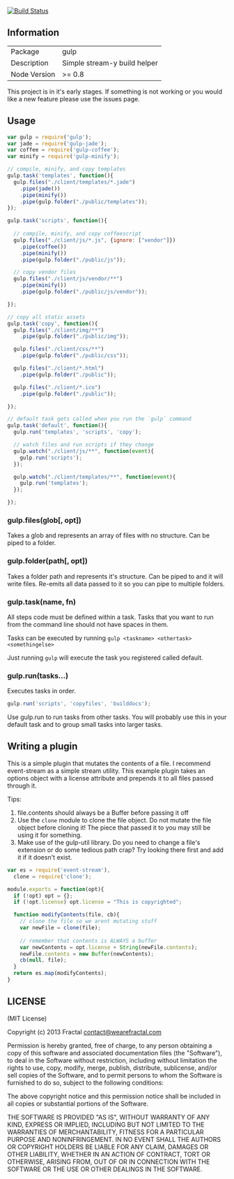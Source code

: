 [![Build Status](https://travis-ci.org/wearefractal/gulp.png?branch=master)](https://travis-ci.org/wearefractal/gulp)

## Information

<table>
<tr> 
<td>Package</td><td>gulp</td>
</tr>
<tr>
<td>Description</td>
<td>Simple stream-y build helper</td>
</tr>
<tr>
<td>Node Version</td>
<td>>= 0.8</td>
</tr>
</table>

This project is in it's early stages. If something is not working or you would like a new feature please use the issues page.

## Usage

```javascript
var gulp = require('gulp');
var jade = require('gulp-jade');
var coffee = require('gulp-coffee');
var minify = require('gulp-minify');

// compile, minify, and copy templates
gulp.task('templates', function(){
  gulp.files("./client/templates/*.jade")
    .pipe(jade())
    .pipe(minify())
    .pipe(gulp.folder("./public/templates"));
});

gulp.task('scripts', function(){
  
  // compile, minify, and copy coffeescript
  gulp.files("./client/js/*.js", {ignore: ["vendor"]})
    .pipe(coffee())
    .pipe(minify())
    .pipe(gulp.folder("./public/js"));

  // copy vendor files
  gulp.files("./client/js/vendor/**")
    .pipe(minify())
    .pipe(gulp.folder("./public/js/vendor"));

});

// copy all static assets
gulp.task('copy', function(){
  gulp.files("./client/img/**")
    .pipe(gulp.folder("./public/img"));

  gulp.files("./client/css/**")
    .pipe(gulp.folder("./public/css"));

  gulp.files("./client/*.html")
    .pipe(gulp.folder("./public"));

  gulp.files("./client/*.ico")
    .pipe(gulp.folder("./public"));

});

// default task gets called when you run the `gulp` command
gulp.task('default', function(){
  gulp.run('templates', 'scripts', 'copy');

  // watch files and run scripts if they change
  gulp.watch("./client/js/**", function(event){
    gulp.run('scripts');
  });

  gulp.watch("./client/templates/**", function(event){
    gulp.run('templates');
  });

});
```

### gulp.files(glob[, opt])

Takes a glob and represents an array of files with no structure. Can be piped to a folder.

### gulp.folder(path[, opt])

Takes a folder path and represents it's structure. Can be piped to and it will write files. Re-emits all data passed to it so you can pipe to multiple folders.

### gulp.task(name, fn)

All steps code must be defined within a task. Tasks that you want to run from the command line should not have spaces in them.

Tasks can be executed by running `gulp <taskname> <othertask> <somethingelse>`

Just running `gulp` will execute the task you registered called default.


### gulp.run(tasks...)

Executes tasks in order.

```javascript
gulp.run('scripts', 'copyfiles', 'builddocs');
```

Use gulp.run to run tasks from other tasks. You will probably use this in your default task and to group small tasks into larger tasks.

## Writing a plugin

This is a simple plugin that mutates the contents of a file. I recommend event-stream as a simple stream utility. This example plugin takes an options object with a license attribute and prepends it to all files passed through it.

Tips:

1. file.contents should always be a Buffer before passing it off
2. Use the `clone` module to clone the file object. Do not mutate the file object before cloning it! The piece that passed it to you may still be using it for something.
3. Make use of the gulp-util library. Do you need to change a file's extension or do some tedious path crap? Try looking there first and add it if it doesn't exist.

```javascript
var es = require('event-stream'),
  clone = require('clone');

module.exports = function(opt){
  if (!opt) opt = {};
  if (!opt.license) opt.license = "This is copyrighted";

  function modifyContents(file, cb){
    // clone the file so we arent mutating stuff
    var newFile = clone(file);
    
    // remember that contents is ALWAYS a buffer
    var newContents = opt.license + String(newFile.contents);
    newFile.contents = new Buffer(newContents);
    cb(null, file);
  }
  return es.map(modifyContents);
}
```

## LICENSE

(MIT License)

Copyright (c) 2013 Fractal <contact@wearefractal.com>

Permission is hereby granted, free of charge, to any person obtaining
a copy of this software and associated documentation files (the
"Software"), to deal in the Software without restriction, including
without limitation the rights to use, copy, modify, merge, publish,
distribute, sublicense, and/or sell copies of the Software, and to
permit persons to whom the Software is furnished to do so, subject to
the following conditions:

The above copyright notice and this permission notice shall be
included in all copies or substantial portions of the Software.

THE SOFTWARE IS PROVIDED "AS IS", WITHOUT WARRANTY OF ANY KIND,
EXPRESS OR IMPLIED, INCLUDING BUT NOT LIMITED TO THE WARRANTIES OF
MERCHANTABILITY, FITNESS FOR A PARTICULAR PURPOSE AND
NONINFRINGEMENT. IN NO EVENT SHALL THE AUTHORS OR COPYRIGHT HOLDERS BE
LIABLE FOR ANY CLAIM, DAMAGES OR OTHER LIABILITY, WHETHER IN AN ACTION
OF CONTRACT, TORT OR OTHERWISE, ARISING FROM, OUT OF OR IN CONNECTION
WITH THE SOFTWARE OR THE USE OR OTHER DEALINGS IN THE SOFTWARE.
